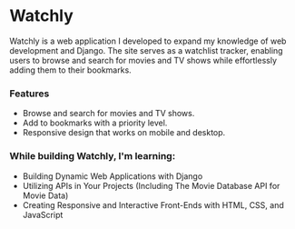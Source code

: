 # Watchly

Watchly is a web application I developed to expand my knowledge of web development and Django. The site serves as a watchlist tracker, enabling users to browse and search for movies and TV shows while effortlessly adding them to their bookmarks.

### Features

 - Browse and search for movies and TV shows.
 - Add to bookmarks with a priority level. 
 - Responsive design that works on mobile and desktop.

### While building Watchly, I'm learning:
- Building Dynamic Web Applications with Django
- Utilizing APIs in Your Projects (Including The Movie Database API for Movie Data)
- Creating Responsive and Interactive Front-Ends with HTML, CSS, and JavaScript
